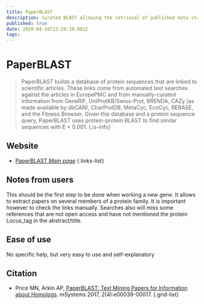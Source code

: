 ```yaml
---
title: PaperBLAST
description: Curated BLAST allowing the retrieval of published data starting from BLAST of a protein sequence
published: true
date: 2020-04-10T13:29:19.001Z
tags: 
---
```


# PaperBLAST

> PaperBLAST builds a database of protein sequences that are linked to scientific articles. These links come from automated text searches against the articles in EuropePMC and from manually-curated information from GeneRIF, UniProtKB/Swiss-Prot, BRENDA, CAZy (as made available by dbCAN), CharProtDB, MetaCyc, EcoCyc, REBASE, and the Fitness Browser. Given this database and a protein sequence query, PaperBLAST uses protein-protein BLAST to find similar sequences with E < 0.001. 
{.is-info}

## Website

- [PaperBLAST *Main page*](http://papers.genomics.lbl.gov/cgi-bin/litSearch.cgi)
{.links-list}


## Notes from users 

This should be the first step to be done when working a new gene. It allows to extract papers on several members of a protein family. It is important however to check the links manually. Searches also will miss some references that are not open access and have not mentioned the protein Locus_tag in the abstract/title.  

## Ease of use 

No specific help, but very easy to use and self-explanatory 


## Citation

- Price MN, Arkin AP, [PaperBLAST: Text Mining Papers for Information about Homologs](https://msystems.asm.org/content/2/4/e00039-17). mSystems 2017, 2(4):e00039-00017.
{.grid-list}